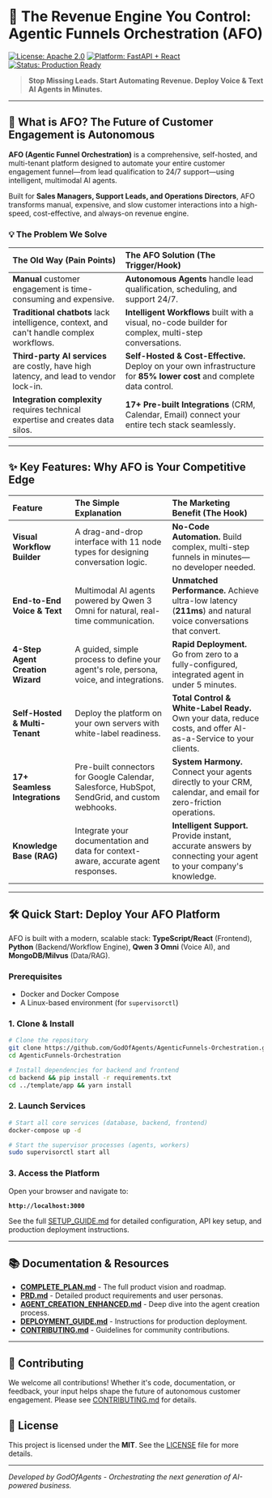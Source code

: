 # 🚀 The Revenue Engine You Control: Agentic Funnels Orchestration (AFO)

[![License: Apache 2.0](https://img.shields.io/badge/License-MIT-blue.svg)](LICENSE)
[![Platform: FastAPI + React](https://img.shields.io/badge/Platform-FastAPI%20%2B%20React-green.svg)]()
[![Status: Production Ready](https://img.shields.io/badge/Status-Production%20Ready-brightgreen.svg)]()

> **Stop Missing Leads. Start Automating Revenue. Deploy Voice & Text AI Agents in Minutes.**

---

## 🎯 What is AFO? The Future of Customer Engagement is Autonomous

**AFO (Agentic Funnel Orchestration)** is a comprehensive, self-hosted, and multi-tenant platform designed to automate your entire customer engagement funnel—from lead qualification to 24/7 support—using intelligent, multimodal AI agents.

Built for **Sales Managers, Support Leads, and Operations Directors**, AFO transforms manual, expensive, and slow customer interactions into a high-speed, cost-effective, and always-on revenue engine.

### 💡 The Problem We Solve

| The Old Way (Pain Points) | The AFO Solution (The Trigger/Hook) |
| :--- | :--- |
| **Manual** customer engagement is time-consuming and expensive. | **Autonomous Agents** handle lead qualification, scheduling, and support 24/7. |
| **Traditional chatbots** lack intelligence, context, and can't handle complex workflows. | **Intelligent Workflows** built with a visual, no-code builder for complex, multi-step conversations. |
| **Third-party AI services** are costly, have high latency, and lead to vendor lock-in. | **Self-Hosted & Cost-Effective.** Deploy on your own infrastructure for **85% lower cost** and complete data control. |
| **Integration complexity** requires technical expertise and creates data silos. | **17+ Pre-built Integrations** (CRM, Calendar, Email) connect your entire tech stack seamlessly. |

---

## ✨ Key Features: Why AFO is Your Competitive Edge

| Feature | The Simple Explanation | The Marketing Benefit (The Hook) |
| :--- | :--- | :--- |
| **Visual Workflow Builder** | A drag-and-drop interface with 11 node types for designing conversation logic. | **No-Code Automation.** Build complex, multi-step funnels in minutes—no developer needed. |
| **End-to-End Voice & Text** | Multimodal AI agents powered by Qwen 3 Omni for natural, real-time communication. | **Unmatched Performance.** Achieve ultra-low latency (**211ms**) and natural voice conversations that convert. |
| **4-Step Agent Creation Wizard** | A guided, simple process to define your agent's role, persona, voice, and integrations. | **Rapid Deployment.** Go from zero to a fully-configured, integrated agent in under 5 minutes. |
| **Self-Hosted & Multi-Tenant** | Deploy the platform on your own servers with white-label readiness. | **Total Control & White-Label Ready.** Own your data, reduce costs, and offer AI-as-a-Service to your clients. |
| **17+ Seamless Integrations** | Pre-built connectors for Google Calendar, Salesforce, HubSpot, SendGrid, and custom webhooks. | **System Harmony.** Connect your agents directly to your CRM, calendar, and email for zero-friction operations. |
| **Knowledge Base (RAG)** | Integrate your documentation and data for context-aware, accurate agent responses. | **Intelligent Support.** Provide instant, accurate answers by connecting your agent to your company's knowledge. |

---

## 🛠️ Quick Start: Deploy Your AFO Platform

AFO is built with a modern, scalable stack: **TypeScript/React** (Frontend), **Python** (Backend/Workflow Engine), **Qwen 3 Omni** (Voice AI), and **MongoDB/Milvus** (Data/RAG).

### Prerequisites

*   Docker and Docker Compose
*   A Linux-based environment (for `supervisorctl`)

### 1. Clone & Install

```bash
# Clone the repository
git clone https://github.com/GodOfAgents/AgenticFunnels-Orchestration.git
cd AgenticFunnels-Orchestration

# Install dependencies for backend and frontend
cd backend && pip install -r requirements.txt
cd ../template/app && yarn install
```

### 2. Launch Services

```bash
# Start all core services (database, backend, frontend)
docker-compose up -d

# Start the supervisor processes (agents, workers)
sudo supervisorctl start all
```

### 3. Access the Platform

Open your browser and navigate to:

**`http://localhost:3000`**

See the full [SETUP_GUIDE.md](SETUP_GUIDE.md) for detailed configuration, API key setup, and production deployment instructions.

---

## 📚 Documentation & Resources

*   [**COMPLETE_PLAN.md**](COMPLETE_PLAN.md) - The full product vision and roadmap.
*   [**PRD.md**](PRD.md) - Detailed product requirements and user personas.
*   [**AGENT_CREATION_ENHANCED.md**](AGENT_CREATION_ENHANCED.md) - Deep dive into the agent creation process.
*   [**DEPLOYMENT_GUIDE.md**](DEPLOYMENT_GUIDE.md) - Instructions for production deployment.
*   [**CONTRIBUTING.md**](CONTRIBUTING.md) - Guidelines for community contributions.

---

## 🤝 Contributing

We welcome all contributions! Whether it's code, documentation, or feedback, your input helps shape the future of autonomous customer engagement. Please see [CONTRIBUTING.md](CONTRIBUTING.md) for details.

## 📄 License

This project is licensed under the **MIT**. See the [LICENSE](LICENSE) file for more details.

---
*Developed by GodOfAgents - Orchestrating the next generation of AI-powered business.*